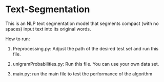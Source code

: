 # Text-Segmentation
This is an NLP text segmentation model that segments compact (with no spaces) input text into its original words.

How to run:

1) Preprocessing.py: Adjust the path of the desired test set and run this file.

2) unigramProbabilities.py: Run this file. You can use your own data set.

3) main.py: run the main file to test the performance of the algorithm

